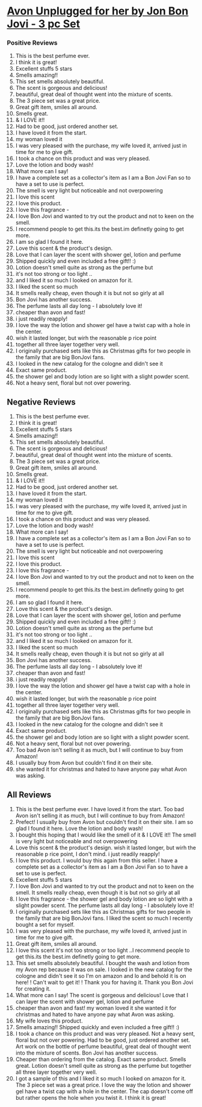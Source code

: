 # [Avon Unplugged for her by Jon Bon Jovi - 3 pc Set](https://products.checkmycream.com/products/Avon-Unplugged-for-her-by-Jon-Bon-Jovi-3-pc-Set.html)

### Positive Reviews

<ol>
      <li>This is the best perfume ever.  </li>
      <li>I think it is great!</li>
      <li>Excellent stuffs 5 stars</li>
      <li>Smells amazing!!</li>
      <li>This set smells absolutely beautiful.</li>
      <li>The scent is gorgeous and delicious!  </li>
      <li>beautiful, great deal of thought went into the mixture of scents.  </li>
      <li>The 3 piece set was a great price.</li>
      <li>Great gift item, smiles all around.</li>
      <li>Smells great.</li>
      <li>&amp; I LOVE it!!</li>
      <li>Had to be good, just ordered another set.  </li>
      <li>I have loved it from the start.</li>
      <li>my woman loved it</li>
      <li>I was very pleased with the purchase, my wife loved it, arrived just in time for me to give gift.</li>
      <li>I took a chance on this product and was very pleased.  </li>
      <li>Love the lotion and body wash!</li>
      <li>What more can I say!  </li>
      <li>I have a complete set as a collector&#x27;s item as I am a Bon Jovi Fan so to have a set to use is perfect.</li>
      <li>The smell is very light but noticeable and not overpowering</li>
      <li>I love this scent</li>
      <li>I love this product.</li>
      <li>I love this fragrance -</li>
      <li>I love Bon Jovi and wanted to try out the product and not to keen on the smell.</li>
      <li>I recommend people to get this.its the best.im definetly going to get more.</li>
      <li>I am so glad I found it here.</li>
      <li>Love this scent &amp; the product&#x27;s design.</li>
      <li>Love that I can layer the scent with shower gel, lotion and perfume</li>
      <li>Shipped quickly and even included a free gift!! :)</li>
      <li>Lotion doesn&#x27;t smell quite as strong as the perfume but</li>
      <li>it&#x27;s not too strong or too light ..</li>
      <li>and I liked it so much I looked on amazon for it.</li>
      <li>I liked the scent so much</li>
      <li>It smells really cheap, even though it is but not so girly at all</li>
      <li>Bon Jovi has another success.</li>
      <li>The perfume lasts all day long - I absolutely love it!</li>
      <li>cheaper than avon and fast!</li>
      <li>i just readily reapply!</li>
      <li>I love the way the lotion and shower gel have a twist cap with a hole in the center.</li>
      <li>wish it lasted longer, but wirh the reasonable p rice point</li>
      <li>together all three layer together very well.</li>
      <li>I originally purchased sets like this as Christmas gifts for two people in the family that are big BonJovi fans.  </li>
      <li>I looked in the new catalog for the cologne and didn&#x27;t see it</li>
      <li>Exact same product.</li>
      <li>the shower gel and body lotion are so light with a slight powder scent.  </li>
      <li>Not a heavy sent, floral but not over powering.  </li>
</ol>


<h2>Negative Reviews</h2>
<ol>
<li> This is the best perfume ever.  </li>
<li> I think it is great!</li>
<li> Excellent stuffs 5 stars</li>
<li> Smells amazing!!</li>
<li> This set smells absolutely beautiful.</li>
<li> The scent is gorgeous and delicious!  </li>
<li> beautiful, great deal of thought went into the mixture of scents.  </li>
<li> The 3 piece set was a great price.</li>
<li> Great gift item, smiles all around.</li>
<li> Smells great.</li>
<li> &amp; I LOVE it!!</li>
<li> Had to be good, just ordered another set.  </li>
<li> I have loved it from the start.</li>
<li> my woman loved it</li>
<li> I was very pleased with the purchase, my wife loved it, arrived just in time for me to give gift.</li>
<li> I took a chance on this product and was very pleased.  </li>
<li> Love the lotion and body wash!</li>
<li> What more can I say!  </li>
<li> I have a complete set as a collector&#x27;s item as I am a Bon Jovi Fan so to have a set to use is perfect.</li>
<li> The smell is very light but noticeable and not overpowering</li>
<li> I love this scent</li>
<li> I love this product.</li>
<li> I love this fragrance -</li>
<li> I love Bon Jovi and wanted to try out the product and not to keen on the smell.</li>
<li> I recommend people to get this.its the best.im definetly going to get more.</li>
<li> I am so glad I found it here.</li>
<li> Love this scent &amp; the product&#x27;s design.</li>
<li> Love that I can layer the scent with shower gel, lotion and perfume</li>
<li> Shipped quickly and even included a free gift!! :)</li>
<li> Lotion doesn&#x27;t smell quite as strong as the perfume but</li>
<li> it&#x27;s not too strong or too light ..</li>
<li> and I liked it so much I looked on amazon for it.</li>
<li> I liked the scent so much</li>
<li> It smells really cheap, even though it is but not so girly at all</li>
<li> Bon Jovi has another success.</li>
<li> The perfume lasts all day long - I absolutely love it!</li>
<li> cheaper than avon and fast!</li>
<li> i just readily reapply!</li>
<li> I love the way the lotion and shower gel have a twist cap with a hole in the center.</li>
<li> wish it lasted longer, but wirh the reasonable p rice point</li>
<li> together all three layer together very well.</li>
<li> I originally purchased sets like this as Christmas gifts for two people in the family that are big BonJovi fans.  </li>
<li> I looked in the new catalog for the cologne and didn&#x27;t see it</li>
<li> Exact same product.</li>
<li> the shower gel and body lotion are so light with a slight powder scent.  </li>
<li> Not a heavy sent, floral but not over powering.  </li>
<li> Too bad Avon isn&#x27;t selling it as much, but I will continue to buy from Amazon!</li>
<li> I usually buy from Avon but couldn&#x27;t find it on their site.</li>
<li> she wanted it for christmas and hated to have anyone pay what Avon was asking.</li>
</ol>

<h2>All Reviews</h2>

<ol>
    <li> This is the best perfume ever.  I have loved it from the start. Too bad Avon isn&#x27;t selling it as much, but I will continue to buy from Amazon!</li>
    <li> Prefect! I usually buy from Avon but couldn&#x27;t find it on their site. I am so glad I found it here. Love the lotion and body wash!</li>
    <li> I bought this hoping that I would like the smell of it &amp; I LOVE it!! The smell is very light but noticeable and not overpowering</li>
    <li> Love this scent &amp; the product&#x27;s design. wish it lasted longer, but wirh the reasonable p rice point, I don&#x27;t mind. i just readily reapply!</li>
    <li> I love this product. I would buy this again from this seller. I have a complete set as a collector&#x27;s item as I am a Bon Jovi Fan so to have a set to use is perfect.</li>
    <li> Excellent stuffs 5 stars</li>
    <li> I love Bon Jovi and wanted to try out the product and not to keen on the smell. It smells really cheap, even though it is but not so girly at all</li>
    <li> I love this fragrance - the shower gel and body lotion are so light with a slight powder scent.  The perfume lasts all day long - I absolutely love it!</li>
    <li> I originally purchased sets like this as Christmas gifts for two people in the family that are big BonJovi fans.  I liked the scent so much I recently bought a set for myself.</li>
    <li> I was very pleased with the purchase, my wife loved it, arrived just in time for me to give gift.</li>
    <li> Great gift item, smiles all around.</li>
    <li> I love this scent it&#x27;s not too strong or too light ..I recommend people to get this.its the best.im definetly going to get more.</li>
    <li> This set smells absolutely beautiful. I bought the wash and lotion from my Avon rep because it was on sale. I looked in the new catalog for the cologne and didn&#x27;t see it so I&#x27;m on amazon and lo and behold it is on here! ! Can&#x27;t wait to get it! ! Thank you for having it. Thank you Bon Jovi for creating it.</li>
    <li> What more can I say!  The scent is gorgeous and delicious!  Love that I can layer the scent with shower gel, lotion and perfume</li>
    <li> cheaper than avon and fast! my woman loved it she wanted it for christmas and hated to have anyone pay what Avon was asking.</li>
    <li> My wife loves this product.</li>
    <li> Smells amazing!! Shipped quickly and even included a free gift!! :)</li>
    <li> I took a chance on this product and was very pleased.  Not a heavy sent, floral but not over powering.  Had to be good, just ordered another set.  Art work on the bottle of perfume beautiful, great deal of thought went into the mixture of scents.  Bon Jovi has another success.</li>
    <li> Cheaper than ordering from the catalog. Exact same product. Smells great. Lotion doesn&#x27;t smell quite as strong as the perfume but together all three layer together very well.</li>
    <li> I got a sample of this and I liked it so much I looked on amazon for it. The 3 piece set was a great price. I love the way the lotion and shower gel have a twist cap with a hole in the center. The cap doesn&#x27;t come off but rather opens the hole when you twist it. I think it is great!</li>
</ol>




